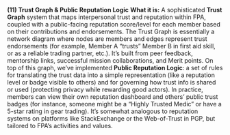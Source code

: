 **(11) Trust Graph & Public Reputation Logic**
**What it is:** A sophisticated **Trust Graph** system that maps interpersonal trust and reputation within FPA, coupled with a public-facing reputation score/level for each member based on their contributions and endorsements. The Trust Graph is essentially a network diagram where nodes are members and edges represent trust endorsements (for example, Member A “trusts” Member B in first aid skill, or as a reliable trading partner, etc.). It’s built from peer feedback, mentorship links, successful mission collaborations, and Merit points. On top of this graph, we’ve implemented **Public Reputation Logic**: a set of rules for translating the trust data into a simple representation (like a reputation level or badge visible to others) and for governing how trust info is shared or used (protecting privacy while rewarding good actors). In practice, members can view their own reputation dashboard and others’ public trust badges (for instance, someone might be a “Highly Trusted Medic” or have a 5-star rating in gear trading). It’s somewhat analogous to reputation systems on platforms like StackExchange or the Web-of-Trust in PGP, but tailored to FPA’s activities and values.